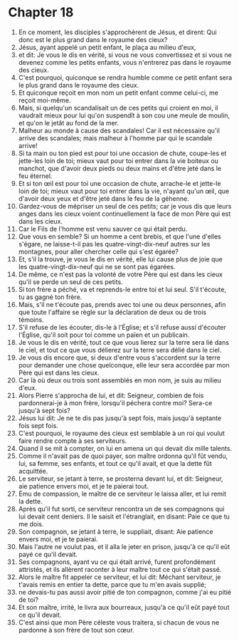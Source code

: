 # Chapter 18

1. En ce moment, les disciples s'approchèrent de Jésus, et dirent: Qui donc est le plus grand dans le royaume des cieux?
2. Jésus, ayant appelé un petit enfant, le plaça au milieu d'eux,
3. et dit: Je vous le dis en vérité, si vous ne vous convertissez et si vous ne devenez comme les petits enfants, vous n'entrerez pas dans le royaume des cieux.
4. C'est pourquoi, quiconque se rendra humble comme ce petit enfant sera le plus grand dans le royaume des cieux.
5. Et quiconque reçoit en mon nom un petit enfant comme celui-ci, me reçoit moi-même.
6. Mais, si quelqu'un scandalisait un de ces petits qui croient en moi, il vaudrait mieux pour lui qu'on suspendît à son cou une meule de moulin, et qu'on le jetât au fond de la mer.
7. Malheur au monde à cause des scandales! Car il est nécessaire qu'il arrive des scandales; mais malheur à l'homme par qui le scandale arrive!
8. Si ta main ou ton pied est pour toi une occasion de chute, coupe-les et jette-les loin de toi; mieux vaut pour toi entrer dans la vie boiteux ou manchot, que d'avoir deux pieds ou deux mains et d'être jeté dans le feu éternel.
9. Et si ton œil est pour toi une occasion de chute, arrache-le et jette-le loin de toi; mieux vaut pour toi entrer dans la vie, n'ayant qu'un œil, que d'avoir deux yeux et d'être jeté dans le feu de la géhenne.
10. Gardez-vous de mépriser un seul de ces petits; car je vous dis que leurs anges dans les cieux voient continuellement la face de mon Père qui est dans les cieux.
11. Car le Fils de l'homme est venu sauver ce qui était perdu.
12. Que vous en semble? Si un homme a cent brebis, et que l'une d'elles s'égare, ne laisse-t-il pas les quatre-vingt-dix-neuf autres sur les montagnes, pour aller chercher celle qui s'est égarée?
13. Et, s'il la trouve, je vous le dis en vérité, elle lui cause plus de joie que les quatre-vingt-dix-neuf qui ne se sont pas égarées.
14. De même, ce n'est pas la volonté de votre Père qui est dans les cieux qu'il se perde un seul de ces petits.
15. Si ton frère a péché, va et reprends-le entre toi et lui seul. S'il t'écoute, tu as gagné ton frère.
16. Mais, s'il ne t'écoute pas, prends avec toi une ou deux personnes, afin que toute l'affaire se règle sur la déclaration de deux ou de trois témoins.
17. S'il refuse de les écouter, dis-le à l'Église; et s'il refuse aussi d'écouter l'Église, qu'il soit pour toi comme un païen et un publicain.
18. Je vous le dis en vérité, tout ce que vous lierez sur la terre sera lié dans le ciel, et tout ce que vous délierez sur la terre sera délié dans le ciel.
19. Je vous dis encore que, si deux d'entre vous s'accordent sur la terre pour demander une chose quelconque, elle leur sera accordée par mon Père qui est dans les cieux.
20. Car là où deux ou trois sont assemblés en mon nom, je suis au milieu d'eux.
21. Alors Pierre s'approcha de lui, et dit: Seigneur, combien de fois pardonnerai-je à mon frère, lorsqu'il péchera contre moi? Sera-ce jusqu'à sept fois?
22. Jésus lui dit: Je ne te dis pas jusqu'à sept fois, mais jusqu'à septante fois sept fois.
23. C'est pourquoi, le royaume des cieux est semblable à un roi qui voulut faire rendre compte à ses serviteurs.
24. Quand il se mit à compter, on lui en amena un qui devait dix mille talents.
25. Comme il n'avait pas de quoi payer, son maître ordonna qu'il fût vendu, lui, sa femme, ses enfants, et tout ce qu'il avait, et que la dette fût acquittée.
26. Le serviteur, se jetant à terre, se prosterna devant lui, et dit: Seigneur, aie patience envers moi, et je te paierai tout.
27. Ému de compassion, le maître de ce serviteur le laissa aller, et lui remit la dette.
28. Après qu'il fut sorti, ce serviteur rencontra un de ses compagnons qui lui devait cent deniers. Il le saisit et l'étranglait, en disant: Paie ce que tu me dois.
29. Son compagnon, se jetant à terre, le suppliait, disant: Aie patience envers moi, et je te paierai.
30. Mais l'autre ne voulut pas, et il alla le jeter en prison, jusqu'à ce qu'il eût payé ce qu'il devait.
31. Ses compagnons, ayant vu ce qui était arrivé, furent profondément attristés, et ils allèrent raconter à leur maître tout ce qui s'était passé.
32. Alors le maître fit appeler ce serviteur, et lui dit: Méchant serviteur, je t'avais remis en entier ta dette, parce que tu m'en avais supplié;
33. ne devais-tu pas aussi avoir pitié de ton compagnon, comme j'ai eu pitié de toi?
34. Et son maître, irrité, le livra aux bourreaux, jusqu'à ce qu'il eût payé tout ce qu'il devait.
35. C'est ainsi que mon Père céleste vous traitera, si chacun de vous ne pardonne à son frère de tout son cœur.

